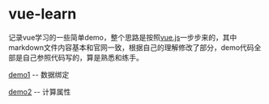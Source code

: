 # vue-learn
记录vue学习的一些简单demo，整个思路是按照[vue.js](http://cn.vuejs.org/guide)一步步来的，其中markdown文件内容基本和官网一致，根据自己的理解修改了部分，demo代码全部是自己参照代码写的，算是熟悉和练手。

[demo1](https://htmlpreview.github.io/?https://github.com/dsky1990/vue-learn/blob/master/demo1/demo1.html) -- 数据绑定  

[demo2](https://htmlpreview.github.io/?https://github.com/dsky1990/vue-learn/blob/master/demo2/demo2.html) -- 计算属性

